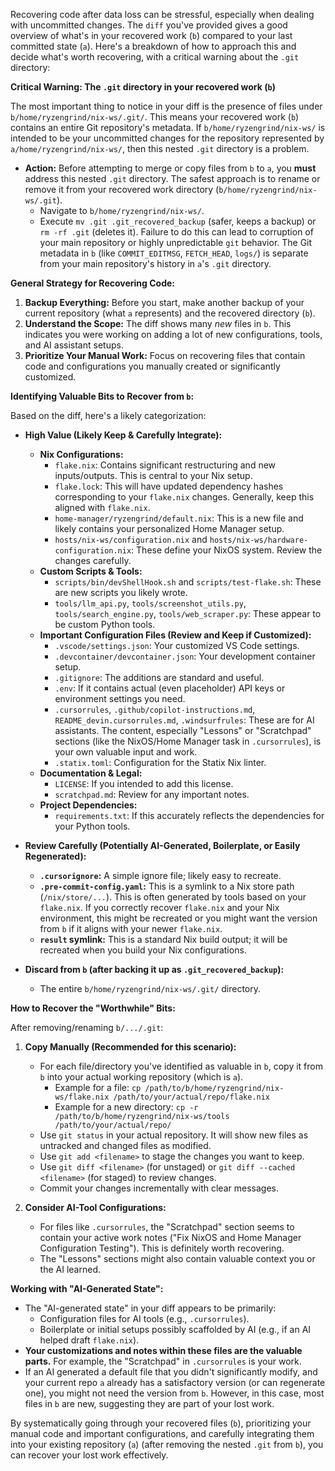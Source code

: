 Recovering code after data loss can be stressful, especially when dealing with uncommitted changes. The `diff` you've provided gives a good overview of what's in your recovered work (`b`) compared to your last committed state (`a`). Here's a breakdown of how to approach this and decide what's worth recovering, with a critical warning about the `.git` directory:

**Critical Warning: The `.git` directory in your recovered work (`b`)**

The most important thing to notice in your diff is the presence of files under `b/home/ryzengrind/nix-ws/.git/`. This means your recovered work (`b`) contains an entire Git repository's metadata. If `b/home/ryzengrind/nix-ws/` is intended to be your uncommitted changes for the repository represented by `a/home/ryzengrind/nix-ws/`, then this nested `.git` directory is a problem.

*   **Action:** Before attempting to merge or copy files from `b` to `a`, you **must** address this nested `.git` directory. The safest approach is to rename or remove it from your recovered work directory (`b/home/ryzengrind/nix-ws/.git`).
    *   Navigate to `b/home/ryzengrind/nix-ws/`.
    *   Execute `mv .git .git_recovered_backup` (safer, keeps a backup) or `rm -rf .git` (deletes it).
    Failure to do this can lead to corruption of your main repository or highly unpredictable `git` behavior. The Git metadata in `b` (like `COMMIT_EDITMSG`, `FETCH_HEAD`, `logs/`) is separate from your main repository's history in `a`'s `.git` directory.

**General Strategy for Recovering Code:**

1.  **Backup Everything:** Before you start, make another backup of your current repository (what `a` represents) and the recovered directory (`b`).
2.  **Understand the Scope:** The diff shows many *new* files in `b`. This indicates you were working on adding a lot of new configurations, tools, and AI assistant setups.
3.  **Prioritize Your Manual Work:** Focus on recovering files that contain code and configurations you manually created or significantly customized.

**Identifying Valuable Bits to Recover from `b`:**

Based on the diff, here's a likely categorization:

*   **High Value (Likely Keep & Carefully Integrate):**
    *   **Nix Configurations:**
        *   `flake.nix`: Contains significant restructuring and new inputs/outputs. This is central to your Nix setup.
        *   `flake.lock`: This will have updated dependency hashes corresponding to your `flake.nix` changes. Generally, keep this aligned with `flake.nix`.
        *   `home-manager/ryzengrind/default.nix`: This is a new file and likely contains your personalized Home Manager setup.
        *   `hosts/nix-ws/configuration.nix` and `hosts/nix-ws/hardware-configuration.nix`: These define your NixOS system. Review the changes carefully.
    *   **Custom Scripts & Tools:**
        *   `scripts/bin/devShellHook.sh` and `scripts/test-flake.sh`: These are new scripts you likely wrote.
        *   `tools/llm_api.py`, `tools/screenshot_utils.py`, `tools/search_engine.py`, `tools/web_scraper.py`: These appear to be custom Python tools.
    *   **Important Configuration Files (Review and Keep if Customized):**
        *   `.vscode/settings.json`: Your customized VS Code settings.
        *   `.devcontainer/devcontainer.json`: Your development container setup.
        *   `.gitignore`: The additions are standard and useful.
        *   `.env`: If it contains actual (even placeholder) API keys or environment settings you need.
        *   `.cursorrules`, `.github/copilot-instructions.md`, `README_devin.cursorrules.md`, `.windsurfrules`: These are for AI assistants. The content, especially "Lessons" or "Scratchpad" sections (like the NixOS/Home Manager task in `.cursorrules`), is your own valuable input and work.
        *   `.statix.toml`: Configuration for the Statix Nix linter.
    *   **Documentation & Legal:**
        *   `LICENSE`: If you intended to add this license.
        *   `scratchpad.md`: Review for any important notes.
    *   **Project Dependencies:**
        *   `requirements.txt`: If this accurately reflects the dependencies for your Python tools.

*   **Review Carefully (Potentially AI-Generated, Boilerplate, or Easily Regenerated):**
    *   **`.cursorignore`:** A simple ignore file; likely easy to recreate.
    *   **`.pre-commit-config.yaml`:** This is a symlink to a Nix store path (`/nix/store/...`). This is often generated by tools based on your `flake.nix`. If you correctly recover `flake.nix` and your Nix environment, this might be recreated or you might want the version from `b` if it aligns with your newer `flake.nix`.
    *   **`result` symlink:** This is a standard Nix build output; it will be recreated when you build your Nix configurations.

*   **Discard from `b` (after backing it up as `.git_recovered_backup`):**
    *   The entire `b/home/ryzengrind/nix-ws/.git/` directory.

**How to Recover the "Worthwhile" Bits:**

After removing/renaming `b/.../.git`:

1.  **Copy Manually (Recommended for this scenario):**
    *   For each file/directory you've identified as valuable in `b`, copy it from `b` into your actual working repository (which is `a`).
        *   Example for a file: `cp /path/to/b/home/ryzengrind/nix-ws/flake.nix /path/to/your/actual/repo/flake.nix`
        *   Example for a new directory: `cp -r /path/to/b/home/ryzengrind/nix-ws/tools /path/to/your/actual/repo/`
    *   Use `git status` in your actual repository. It will show new files as untracked and changed files as modified.
    *   Use `git add <filename>` to stage the changes you want to keep.
    *   Use `git diff <filename>` (for unstaged) or `git diff --cached <filename>` (for staged) to review changes.
    *   Commit your changes incrementally with clear messages.

2.  **Consider AI-Tool Configurations:**
    *   For files like `.cursorrules`, the "Scratchpad" section seems to contain your active work notes ("Fix NixOS and Home Manager Configuration Testing"). This is definitely worth recovering.
    *   The "Lessons" sections might also contain valuable context you or the AI learned.

**Working with "AI-Generated State":**

*   The "AI-generated state" in your diff appears to be primarily:
    *   Configuration files for AI tools (e.g., `.cursorrules`).
    *   Boilerplate or initial setups possibly scaffolded by AI (e.g., if an AI helped draft `flake.nix`).
*   **Your customizations and notes within these files are the valuable parts.** For example, the "Scratchpad" in `.cursorrules` is your work.
*   If an AI generated a default file that you didn't significantly modify, and your current repo `a` already has a satisfactory version (or can regenerate one), you might not need the version from `b`. However, in this case, most files in `b` are new, suggesting they are part of your lost work.

By systematically going through your recovered files (`b`), prioritizing your manual code and important configurations, and carefully integrating them into your existing repository (`a`) (after removing the nested `.git` from `b`), you can recover your lost work effectively.